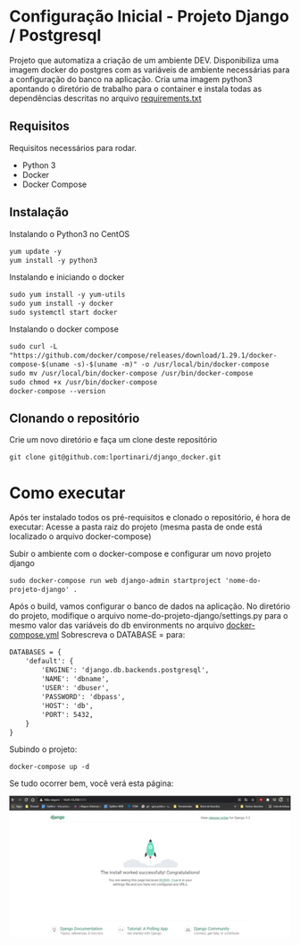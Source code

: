 # Configuração Inicial - Projeto Django / Postgresql

Projeto que automatiza a criação de um ambiente DEV. 
Disponibiliza uma imagem docker do postgres com as variáveis de ambiente necessárias para a configuração do banco na aplicação.
Cria uma imagem python3 apontando o diretório de trabalho para o container e instala todas as dependências descritas no arquivo [requirements.txt](requirements.txt)


## Requisitos

Requisitos necessários para rodar.

- Python 3
- Docker
- Docker Compose

## Instalação 

Instalando o Python3 no CentOS

```
yum update -y
yum install -y python3
```

Instalando e iniciando o docker

```
sudo yum install -y yum-utils
sudo yum install -y docker
sudo systemctl start docker
```

Instalando o docker compose

```
sudo curl -L "https://github.com/docker/compose/releases/download/1.29.1/docker-compose-$(uname -s)-$(uname -m)" -o /usr/local/bin/docker-compose
sudo mv /usr/local/bin/docker-compose /usr/bin/docker-compose
sudo chmod +x /usr/bin/docker-compose
docker-compose --version
```


## Clonando o repositório

Crie um novo diretório e faça um clone deste repositório

```
git clone git@github.com:lportinari/django_docker.git
```

# Como executar 

Após ter instalado todos os pré-requisitos e clonado o repositório, é hora de executar:
Acesse a pasta raiz do projeto (mesma pasta de onde está localizado o arquivo docker-compose)

Subir o ambiente com o docker-compose e configurar um novo projeto django

```
sudo docker-compose run web django-admin startproject 'nome-do-projeto-django' .
```

Após o build, vamos configurar o banco de dados na aplicação.
No diretório do projeto, modifique o arquivo nome-do-projeto-django/settings.py para o mesmo valor das variáveis do db environments no arquivo [docker-compose.yml](docker-compose.yml)
Sobrescreva o DATABASE = para:

```
DATABASES = {
    'default': {
        'ENGINE': 'django.db.backends.postgresql',
        'NAME': 'dbname',
        'USER': 'dbuser',
        'PASSWORD': 'dbpass',
        'HOST': 'db',
        'PORT': 5432,
    }
}
```

Subindo o projeto:

```
docker-compose up -d
```

Se tudo ocorrer bem, você verá esta página:

![Django Logo](img/django.PNG)

